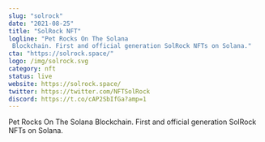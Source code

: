 ```yaml
---
slug: "solrock"
date: "2021-08-25"
title: "SolRock NFT"
logline: "Pet Rocks On The Solana
 Blockchain. First and official generation SolRock NFTs on Solana."
cta: "https://solrock.space/"
logo: /img/solrock.svg
category: nft
status: live
website: https://solrock.space/
twitter: https://twitter.com/NFTSolRock
discord: https://t.co/cAP2SbIfGa?amp=1
---
```


Pet Rocks On The Solana Blockchain. First and official generation SolRock NFTs on Solana.
